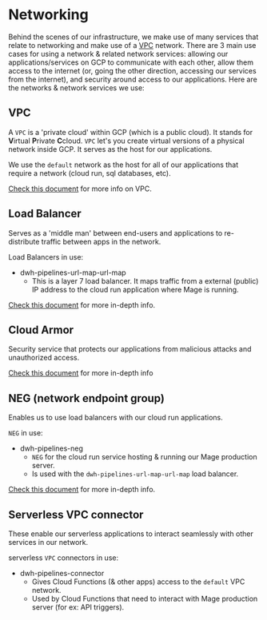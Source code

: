 # Networking

Behind the scenes of our infrastructure, we make use of many services that relate to networking and make use of a [VPC](#vpc) network. There are 3 main use cases for using a network & related network services: allowing our applications/services on GCP to communicate with each other, allow them access to the internet (or, going the other direction, accessing our services from the internet), and security around access to our applications. Here are the networks & network services we use:

## VPC

A `VPC` is a 'private cloud' within GCP (which is a public cloud). It stands for **V**irtual **P**rivate **C**cloud. `VPC` let's you create virtual versions of a physical network inside GCP. It serves as the host for our applications.

We use the `default` network as the host for all of our applications that require a network (cloud run, sql databases, etc).

[Check this document](https://github.com/CarrierOps/1P-Wiki/blob/main/ByteSizedLearning/TinyTechTidbits/VPC.md) for more info on VPC.

## Load Balancer

Serves as a 'middle man' between end-users and applications to re-distribute traffic between apps in the network.

Load Balancers in use:

- dwh-pipelines-url-map-url-map
  - This is a layer 7 load balancer. It maps traffic from a external (public) IP address to the cloud run application where Mage is running.

[Check this document](https://github.com/CarrierOps/1P-Wiki/blob/main/ByteSizedLearning/TinyTechTidbits/VPC.md) for more in-depth info.

## Cloud Armor

Security service that protects our applications from malicious attacks and unauthorized access.

[Check this document](https://github.com/CarrierOps/1P-Wiki/blob/main/ByteSizedLearning/TinyTechTidbits/cloud-armor.md) for more in-depth info

## NEG (network endpoint group)

Enables us to use load balancers with our cloud run applications.

`NEG` in use:

- dwh-pipelines-neg
  - `NEG` for the cloud run service hosting & running our Mage production server.
  - Is used with the `dwh-pipelines-url-map-url-map` load balancer.

[Check this document](https://github.com/CarrierOps/1P-Wiki/blob/main/ByteSizedLearning/TinyTechTidbits/NEG.md) for more in-depth info.

## Serverless VPC connector

These enable our serverless applications to interact seamlessly with other services in our network.

serverless `VPC` connectors in use:

- dwh-pipelines-connector
  - Gives Cloud Functions (& other apps) access to the `default` VPC network.
  - Used by Cloud Functions that need to interact with Mage production server (for ex: API triggers).
